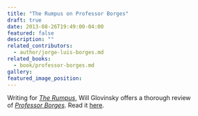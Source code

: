 ```yaml
---
title: "The Rumpus on Professor Borges"
draft: true
date: 2013-08-26T19:49:00-04:00
featured: false
description: ""
related_contributors:
  - author/jorge-luis-borges.md
related_books:
  - book/professor-borges.md
gallery:
featured_image_position: 
---
```


Writing for [_The Rumpus_](http://therumpus.net/2013/08/professor-borges-reviewed-by-will-glovinsky/), Will Glovinsky offers a thorough review of [_Professor Borges_](http://ndbooks.com/book/professor-borges). Read it [here](http://therumpus.net/2013/08/professor-borges-reviewed-by-will-glovinsky/). 

